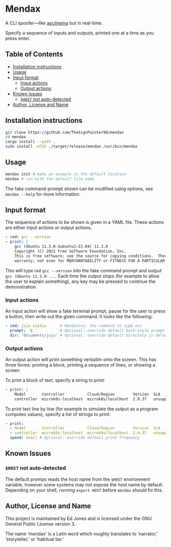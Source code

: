 # Mendax

A CLI spoofer—like [asciinema][asciinema] but in real-time.

Specify a sequence of inputs and outputs, printed one at a time as you press enter.

## Table of Contents

<!-- vim-markdown-toc GFM -->

* [Installation instructions](#installation-instructions)
* [Usage](#usage)
* [Input format](#input-format)
    * [Input actions](#input-actions)
    * [Output actions](#output-actions)
* [Known Issues](#known-issues)
    * [`$HOST` not auto-detected](#host-not-auto-detected)
* [Author, License and Name](#author-license-and-name)

<!-- vim-markdown-toc -->

## Installation instructions

```bash
git clone https://github.com/TheSignPainter98/mendax
cd mendax
cargo install --path .
sudo install -m755 ./target/release/mendax /usr/bin/mendax
```

## Usage

```bash
mendax init # make an example in the default location
mendax # run with the default file name
```

The fake command-prompt shown can be modified using options, see `mendax --help` for more information.

## Input format

The sequence of actions to be shown is given in a YAML file.
These actions are either input actions or output actions.

```yaml
- cmd: gcc --version
- print: |
    gcc (Ubuntu 11.3.0-1ubuntu1~22.04) 11.3.0
    Copyright (C) 2021 Free Software Foundation, Inc.
    This is free software; see the source for copying conditions.  There is NO
    warranty; not even for MERCHANTABILITY or FITNESS FOR A PARTICULAR PURPOSE.
```

This will type out `gcc --version` into the fake command prompt and output `gcc (Ubuntu 11.3.0-...`.
Each time the output stops (for example to allow the user to explain something), any key may be pressed to continue the demonstration.

### Input actions

An input action will show a fake terminal prompt, pause for the user to press a button, then write out the given command.
It looks like the following:

```yaml
- cmd: juju status      # Mandatory: the command to type out
  prompt: '$ '          # Optional: override default bash-style prompt
  dir: 'Documents/juju' # Optional: override default directory in default prompt
```

### Output actions

An output action will print something verbatim onto the screen.
This has three forms: printing a block, printing a sequence of lines, or showing a screen

To print a block of text, specify a string to print:

```yaml
- print: |
    Model       Controller          Cloud/Region        Version  SLA          Timestamp
    controller  microk8s-localhost  microk8s/localhost  2.9.37   unsupported  11:19:55Z
```

To print text line by line (for example to simulate the output as a program computes values), specify a list of strings to print:

```yaml
- print:
  - Model       Controller          Cloud/Region        Version  SLA          Timestamp
  - controller  microk8s-localhost  microk8s/localhost  2.9.37   unsupported  11:19:55Z
  speed: snail # Optional: override default print frequency
```

## Known Issues

### `$HOST` not auto-detected

The default promps reads the host name from the `$HOST` environment variable, however some systems may not expose the host name by default.
Depending on your shell, running `export HOST` before `mendax` should fix this.

## Author, License and Name

This project is maintained by Ed Jones and is licensed under the GNU General Public License version 3.

The name ‘mendax’ is a Latin word which roughly translates to ‘narrator,’ ‘storyteller,’ or ‘habitual liar.’

[asciinema]: https://asciinema.org/
